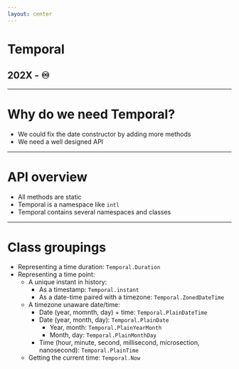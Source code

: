 ```yaml
---
layout: center
---
```


# Temporal
## 202X - ♾️

<!-- Why 202x? We don't know exactly when it will be released and incorporated into the JS language proper -->

---

# Why do we need Temporal?

- We could fix the date constructor by adding more methods
- We need a well designed API

<!-- 
  The problem with adding more methods is that the date construtor already has many APIs and developers are often confused about what to use.

  A well designed API not only needs to do more, but it should also do less and prevent misuse.

 -->

---

# API overview

- All methods are static
- Temporal is a namespace like `intl`
- Temporal contains several namespaces and classes

<!-- 
Temporal exposes over 200 utility methods via several classes and we can't cover them all but we can cover the broad strokes.

Classes 
 -->

---

# Class groupings

- Representing a time duration: `Temporal.Duration`
- Representing a time point:
  - A unique instant in history:
    - As a timestamp: `Temporal.instant`
    - As a date-time paired with a timezone: `Temporal.ZonedDateTime`
  - A timezone unaware date/time:
    - Date (year, momnth, day) + time: `Temporal.PlainDateTime`
    - Date (year, month, day): `Temporal.PlainDate`
      - Year, month: `Temporal.PlainYearMonth`
      - Month, day: `Temporal.PlainMonthDay`
    - Time (hour, minute, second, millisecond, microsection, nanosecond): `Temporal.PlainTime`
  - Getting the current time: `Temporal.Now`

<!-- 

This is a big wall of text but the important thing here is to call out the two main groupings

  - Getting an object representing a time duration: `Temporal.Duration`
  - Getting an object representing a point in time
  - Getting the current time: `Temporal.Now`

  Since a lot of these different classes share similar methods we're going to focus on their utility and how they solve problems with the Date constructor rather than the specifics of each.


  I do want to call out that a lot of these support conversion between each other even if you need to add information to do so in some cases.

  Okay, Let's dive into how we actually use these in practical ways that solve the problems with the Date Constructor

 -->
